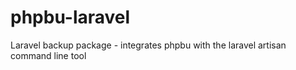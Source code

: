 # phpbu-laravel
Laravel backup package - integrates phpbu with the laravel artisan command line tool
